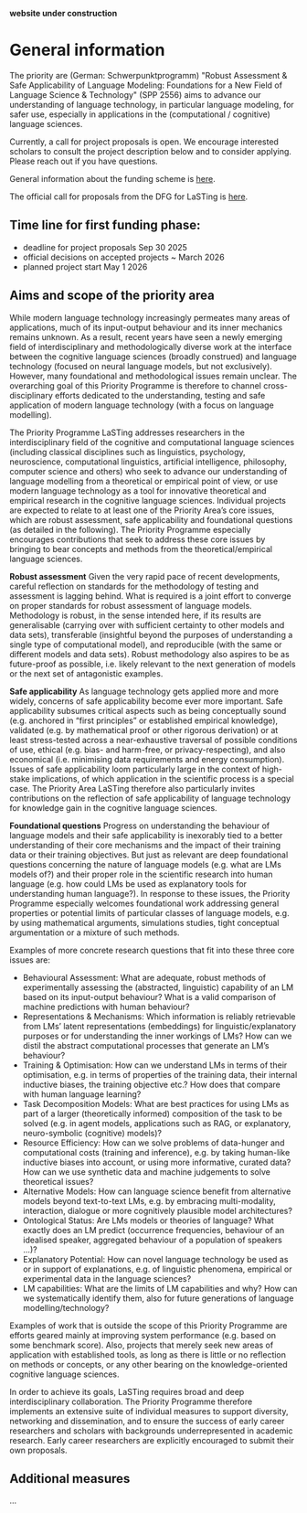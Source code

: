 **website under construction**

# General information

The priority are (German: Schwerpunktprogramm) "Robust Assessment & Safe Applicability of Language Modeling: Foundations for a New Field of Language Science & Technology" (SPP 2556) aims to advance our understanding of language technology, in particular language modeling, for safer use, especially in applications in the (computational / cognitive) language sciences.

Currently, a call for project proposals is open. We encourage interested scholars to consult the project description below and to consider applying. Please reach out if you have questions.

General information about the funding scheme is [here](https://www.dfg.de/en/research-funding/funding-opportunities/programmes/coordinated-programmes/priority-programmes).

The official call for proposals from the DFG for LaSTing is [here](https://www.dfg.de/en/news/news-topics/announcements-proposals/2025/ifr-25-32).

## Time line for first funding phase:

- deadline for project proposals Sep 30 2025
- official decisions on accepted projects ~ March 2026
- planned project start May 1 2026

## Aims and scope of the priority area

While modern language technology increasingly permeates many areas of applications, much of its input-output behaviour and its inner mechanics remains unknown. As a result, recent years have seen a newly emerging field of interdisciplinary and methodologically diverse work at the interface between the cognitive language sciences (broadly construed) and language technology (focused on neural language models, but not exclusively). However, many foundational and methodological issues remain unclear. The overarching goal of this Priority Programme is therefore to channel cross-disciplinary efforts dedicated to the understanding, testing and safe application of modern language technology (with a focus on language modelling).

The Priority Programme LaSTing addresses researchers in the interdisciplinary field of the cognitive and computational language sciences (including classical disciplines such as linguistics, psychology, neuroscience, computational linguistics, artificial intelligence, philosophy, computer science and others) who seek to advance our understanding of language modelling from a theoretical or empirical point of view, or use modern language technology as a tool for innovative theoretical and empirical research in the cognitive language sciences. Individual projects are expected to relate to at least one of the Priority Area’s core issues, which are robust assessment, safe applicability and foundational questions (as detailed in the following). The Priority Programme especially encourages contributions that seek to address these core issues by bringing to bear concepts and methods from the theoretical/empirical language sciences.

**Robust assessment**
Given the very rapid pace of recent developments, careful reflection on standards for the methodology of testing and assessment is lagging behind. What is required is a joint effort to converge on proper standards for robust assessment of language models. Methodology is robust, in the sense intended here, if its results are generalisable (carrying over with sufficient certainty to other models and data sets), transferable (insightful beyond the purposes of understanding a single type of computational model), and reproducible (with the same or different models and data sets). Robust methodology also aspires to be as future-proof as possible, i.e. likely relevant to the next generation of models or the next set of antagonistic examples. 

**Safe applicability**
As language technology gets applied more and more widely, concerns of safe applicability become ever more important. Safe applicability subsumes critical aspects such as being conceptually sound (e.g. anchored in “first principles” or established empirical knowledge), validated (e.g. by mathematical proof or other rigorous derivation) or at least stress-tested across a near-exhaustive traversal of possible conditions of use, ethical (e.g. bias- and harm-free, or privacy-respecting), and also economical (i.e. minimising data requirements and energy consumption). Issues of safe applicability loom particularly large in the context of high-stake implications, of which application in the scientific process is a special case. The Priority Area LaSTing therefore also particularly invites contributions on the reflection of safe applicability of language technology for knowledge gain in the cognitive language sciences.

**Foundational questions**
Progress on understanding the behaviour of language models and their safe applicability is inexorably tied to a better understanding of their core mechanisms and the impact of their training data or their training objectives. But just as relevant are deep foundational questions concerning the nature of language models (e.g. what are LMs models of?) and their proper role in the scientific research into human language (e.g. how could LMs be used as explanatory tools for understanding human language?). In response to these issues, the Priority Programme especially welcomes foundational work addressing general properties or potential limits of particular classes of language models, e.g. by using mathematical arguments, simulations studies, tight conceptual argumentation or a mixture of such methods.

Examples of more concrete research questions that fit into these three core issues are:

- Behavioural Assessment: What are adequate, robust methods of experimentally assessing the (abstracted, linguistic) capability of an LM based on its input-output behaviour? What is a valid comparison of machine predictions with human behaviour?
- Representations & Mechanisms: Which information is reliably retrievable from LMs’ latent representations (embeddings) for linguistic/explanatory purposes or for understanding the inner workings of LMs? How can we distil the abstract computational processes that generate an LM’s behaviour?
- Training & Optimisation: How can we understand LMs in terms of their optimisation, e.g. in terms of properties of the training data, their internal inductive biases, the training objective etc.? How does that compare with human language learning?
- Task Decomposition Models: What are best practices for using LMs as part of a larger (theoretically informed) composition of the task to be solved (e.g. in agent models, applications such as RAG, or explanatory, neuro-symbolic (cognitive) models)?
- Resource Efficiency: How can we solve problems of data-hunger and computational costs (training and inference), e.g. by taking human-like inductive biases into account, or using more informative, curated data? How can we use synthetic data and machine judgements to solve theoretical issues?
- Alternative Models: How can language science benefit from alternative models beyond text-to-text LMs, e.g. by embracing multi-modality, interaction, dialogue or more cognitively plausible model architectures?
- Ontological Status: Are LMs models or theories of language? What exactly does an LM predict (occurrence frequencies, behaviour of an idealised speaker, aggregated behaviour of a population of speakers …)?
- Explanatory Potential: How can novel language technology be used as or in support of explanations, e.g. of linguistic phenomena, empirical or experimental data in the language sciences?
- LM capabilities: What are the limits of LM capabilities and why? How can we systematically identify them, also for future generations of language modelling/technology?

Examples of work that is outside the scope of this Priority Programme are efforts geared mainly at improving system performance (e.g. based on some benchmark score). Also, projects that merely seek new areas of application with established tools, as long as there is little or no reflection on methods or concepts, or any other bearing on the knowledge-oriented cognitive language sciences.

In order to achieve its goals, LaSTing requires broad and deep interdisciplinary collaboration. The Priority Programme therefore implements an extensive suite of individual measures to support diversity, networking and dissemination, and to ensure the success of early career researchers and scholars with backgrounds underrepresented in academic research. Early career researchers are explicitly encouraged to submit their own proposals.

## Additional measures

...

